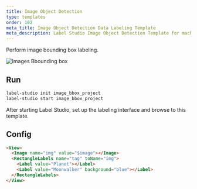 ```yaml
---
title: Image Object Detection
type: templates
order: 102
meta_title: Image Object Detection Data Labeling Template
meta_description: Label Studio Image Object Detection Template for machine learning and data science data labeling projects.
---
```


Perform image bounding box labeling.

<img src="/images/screens/image_bbox.png" class="img-template-example" title="Images Bbounding box" />

## Run

```bash
label-studio init image_bbox_project
label-studio start image_bbox_project 
```

After starting Label Studio, set up the labeling interface and browse to this template.

## Config 

```html
<View>
  <Image name="img" value="$image"></Image>
  <RectangleLabels name="tag" toName="img">
    <Label value="Planet"></Label>
    <Label value="Moonwalker" background="blue"></Label>
  </RectangleLabels>
</View>
```
